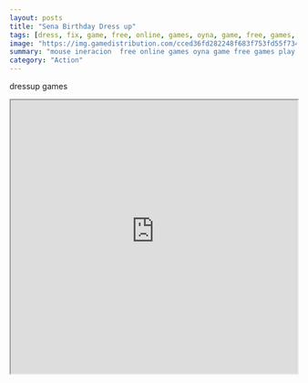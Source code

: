 ```yaml
---
layout: posts
title: "Sena Birthday Dress up"
tags: [dress, fix, game, free, online, games, oyna, game, free, games, play, play, games]
image: "https://img.gamedistribution.com/cced36fd282248f683f753fd55f7346d.jpg"
summary: "mouse ineracion  free online games oyna game free games play play games"
category: "Action"
---
```


dressup games

<iframe width="100%" height="480px;" src="https://flash.gamedistribution.com?game=cced36fd282248f683f753fd55f7346d"></iframe>